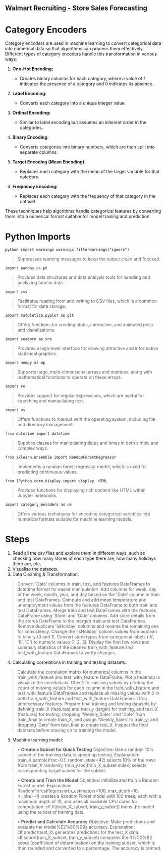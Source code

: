 ## Walmart Recruiting - Store Sales Forecasting

# Category Encoders

Category encoders are used in machine learning to convert categorical data into numerical data so that algorithms can process them effectively. Different types of category encoders handle this transformation in various ways:

1. **One-Hot Encoding:** 
   - Creates binary columns for each category, where a value of 1 indicates the presence of a category and 0 indicates its absence.

2. **Label Encoding:** 
   - Converts each category into a unique integer value.

3. **Ordinal Encoding:** 
   - Similar to label encoding but assumes an inherent order in the categories.

4. **Binary Encoding:** 
   - Converts categories into binary numbers, which are then split into separate columns.

5. **Target Encoding (Mean Encoding):** 
   - Replaces each category with the mean of the target variable for that category.

6. **Frequency Encoding:** 
   - Replaces each category with the frequency of that category in the dataset.

These techniques help algorithms handle categorical features by converting them into a numerical format suitable for model training and prediction.

# Python Imports

`python
import warnings
warnings.filterwarnings("ignore")`
> Suppresses warning messages to keep the output clean and focused.

`import pandas as pd`
> Provides data structures and data analysis tools for handling and analyzing tabular data.

`import csv`
> Facilitates reading from and writing to CSV files, which is a common format for data storage.

`import matplotlib.pyplot as plt`
> Offers functions for creating static, interactive, and animated plots and visualizations.

`import seaborn as sns`
> Provides a high-level interface for drawing attractive and informative statistical graphics.

`import numpy as np`
> Supports large, multi-dimensional arrays and matrices, along with mathematical functions to operate on these arrays.

`import re`
> Provides support for regular expressions, which are useful for searching and manipulating text.

`import os`
> Offers functions to interact with the operating system, including file and directory management.

`from datetime import datetime`
> Supplies classes for manipulating dates and times in both simple and complex ways.

`from sklearn.ensemble import RandomForestRegressor`
> Implements a random forest regressor model, which is used for predicting continuous values.

`from IPython.core.display import display, HTML`
> Provides functions for displaying rich content like HTML within Jupyter notebooks.

`import category_encoders as ce`
> Offers various techniques for encoding categorical variables into numerical formats suitable for machine learning models.

# Steps

1. Read all the csv files and explore them in different ways, such as checking how many stores of each type there are, how many holidays there are, etc.
2. Visualise the datasets.
3. Data Cleaning & Transformation:
> Convert 'Date' columns in train, test, and features DataFrames to datetime format for easier manipulation.
> Add columns for week, day of the week, month, year, and day based on the 'Date' column in train and test DataFrames.
> Compute and add mean temperature and unemployment values from the features DataFrame to both train and test DataFrames.
> Merge train and test DataFrames with the features DataFrame using 'Store' and 'Date' columns.
> Add store details from the stores DataFrame to the merged train and test DataFrames.
> Remove duplicate 'IsHoliday' columns and rename the remaining one for consistency.
> Change the 'IsHoliday' column values from boolean to binary (0 and 1).
> Convert store types from categorical labels ('A', 'B', 'C') to numeric values (1, 2, 3).
> Display the first few rows and summary statistics of the cleaned train_with_feature and test_with_feature DataFrames to verify changes.
4. Calculating correlations in training and testing datasets:
> Calculate the correlation matrix for numerical columns in the train_with_feature and test_with_feature DataFrame. Plot a heatmap to visualize the correlations.
> Check for missing values by printing the count of missing values for each column in the train_with_feature and test_with_feature DataFrames and replace all missing values with 0 in both train_with_feature and test_with_feature DataFrames.
> Drop unnecessary features.
> Prepare final training and testing datasets by defining train_X (features) and train_y (target) for training, and test_X (features) for testing; dropping  'Weekly_Sales' and 'Date' from train_final to create train_X, and assign 'Weekly_Sales' to train_y; and dropping  'Date' from test_final to create test_X.
> Inspect the final datasets before moving on to training the model.
5. Machine learning model:

> • **Create a Subset for Quick Testing**
Objective: Use a random 10% subset of the training data to speed up testing.
Explanation: train_X.sample(frac=0.1, random_state=42) selects 10% of the rows from train_X randomly. train_y.loc[train_X_subset.index] selects corresponding target values for the subset.

> • **Create and Train the Model**
Objective: Initialize and train a Random Forest model.
Explanation: RandomForestRegressor(n_estimators=100, max_depth=10, n_jobs=-1) creates a Random Forest model with 100 trees, each with a maximum depth of 10, and uses all available CPU cores for computation. clf.fit(train_X_subset, train_y_subset) trains the model using the subset of training data.

> • **Predict and Calculate Accuracy**
Objective: Make predictions and evaluate the model%E2%80%99s accuracy.
Explanation: clf.predict(test_X) generates predictions for the test_X data. clf.score(train_X_subset, train_y_subset) computes the R%C2%B2 score (coefficient of determination) on the training subset, which is then rounded and converted to a percentage. The accuracy is printed.
